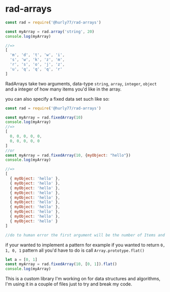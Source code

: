 # rad-arrays

```js
const rad = require('@hurly77/rad-arrays')

const myArray = rad.array('string', 20)
console.log(myArray)

//=>
[
  'm', 'd', 't', 'w', 'i',
  's', 'w', 'k', 'z', 'm',
  'r', 's', 'o', 'j', 'z',
  'u', 'q', 'q', 'q', 'r'
]
```

RadArrays take two arguments, data-type `string`, `array`, `integer`, `object`
and a integer of how many items you'd like in the array.

you can also specify a fixed data set such like so:
```js
const rad = require('@hurly77/rad-arrays')

const myArray = rad.fixedArray(10)
console.log(myArray)
//=>
[
  0, 0, 0, 0, 0,
  0, 0, 0, 0, 0
]
//or
const myArray = rad.fixedArray(10, {myObject: "hello"})
console.log(myArray)

//=>
[
  { myObject: 'hello' },
  { myObject: 'hello' },
  { myObject: 'hello' },
  { myObject: 'hello' },
  { myObject: 'hello' },
  { myObject: 'hello' },
  { myObject: 'hello' },
  { myObject: 'hello' },
  { myObject: 'hello' },
  { myObject: 'hello' }
]

//do to human error the first argument will be the number of Items and the second will be the fixed data set you'd like to be generated.
```

if your wanted to implement a pattern for example if you wanted to return `0, 1, 0, 1` pattern
all you'd have to do is call `Array.prototype.flat()`

```js
let a = [0, 1]
const myArray = rad.fixedArray(10, [0, 1]).flat()
console.log(myArray)
```

This is a custom library I'm working on for data structures and algorithms, I'm using it in a couple of files just to try and break my code.

